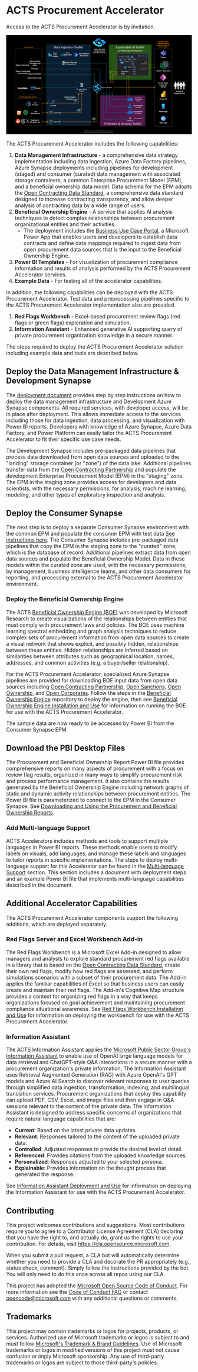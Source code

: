 # ACTS Procurement Accelerator

Access to the ACTS Procurement Accelerator is by invitation.

![ACTS Procurement Accelerator Architecture](./Architecture.png)

The ACTS Procurement Accelerator includes the following capabilities:

1. **Data Management Infrastructure** - a comprehensive data strategy implementation including data ingestion, Azure Data Factory pipelines, Azure Synapse deployments including pipelines for development (staged) and consumer (curated) data management with associated storage containers, a common Enterprise Procurement Model (EPM), and a beneficial ownership data model. Data schema for the EPM adopts the [Open Contracting Data Standard](https://www.open-contracting.org/data-standard/), a comprehensive data standard designed to increase contracting transparency, and allow deeper analysis of contracting data by a wide range of users.
2. **Beneficial Ownership Engine** - A service that applies AI analysis techniques to detect complex relationships between procurement organizational entities and their activities.
    - The deployment includes the [Business Use Case Portal](DeliveryIP_GitHub/BusinessUseCasePortal), a Microsoft Power App that enables users and developers to establish data contracts and define data mappings required to ingest data from open procurement data sources that is the input to the Beneficial Ownership Engine.
3. **Power BI Templates** - For visualization of procurement compliance information and results of analysis performed by the ACTS Procurement Accelerator services.
4. **Example Data** - For testing all of the accelerator capabilities.

In addition, the following capabilities can be deployed with the ACTS Procurement Accelerator. Test data and preprocessing pipelines specific to the ACTS Procurement Accelerator implementation also are provided.

1. **Red Flags Workbench** - Excel-based procurement review flags (red flags or green flags) exploration and simulation.
2. **Information Assistant** - Enhanced generative AI supporting query of private procurement organization knowledge in a secure manner.

The steps required to deploy the ACTS Procurement Accelerator solution including example data and tools are described below.

## Deploy the Data Management Infrastructure & Development Synapse

The [deployment document](DeliveryIP_GitHub/) provides step by step instructions on how to deploy the data management infrastructure and Development Azure Synapse components. All required services, with developer access, will be in place after deployment. This allows immediate access to the services including those for data ingestion, data processing, and visualization with Power BI reports. Developers with knowledge of Azure Synapse, Azure Data Factory, and Power Platform can easily tailor the ACTS Procurement Accelerator to fit their specific use case needs.

The Development Synapse includes pre-packaged data pipelines that process data downloaded from open data sources and uploaded to the "landing" storage container (or "zone") of the data lake. Additional pipelines transfer data from the [Open Contracting Partnership](https://www.open-contracting.org/data/) and populate the development Enterprise Procurement Model (EPM) in the "staging" zone. The EPM in the staging zone provides access for developers and data scientists, with the necessary permissions, for analysis, machine learning, modeling, and other types of exploratory inspection and analysis.

## Deploy the Consumer Synapse

The next step is to deploy a separate Consumer Synapse environment with the common EPM and populate the consumer EPM with test data [See instructions here](DeliveryIP_GitHub/consumers/procurement/). The Consumer Synapse includes pre-packaged data pipelines that copy the EPM in the staging zone to the "curated" zone, which is the database of record. Additional pipelines extract data from open data sources and populate the Beneficial Ownership Model. Data in these models within the curated zone are used, with the necessary permissions, by management, business intelligence teams, and other data consumers for reporting, and processing external to the ACTS Procurement Accelerator environment.

### Deploy the Beneficial Ownership Engine

The ACTS [Beneficial Ownership Engine (BOE)](https://github.com/mbarnettHMX/beneficial-ownership-engine) was developed by Microsoft Research to create visualizations of the relationships between entities that must comply with procurement laws and policies. The BOE uses machine learning spectral embedding and graph analysis techniques to reduce complex sets of procurement information from open data sources to create a visual network that shows explicit, and possibly hidden, relationships between these entities. Hidden relationships are inferred based on similarities between attributes such as geographical location, names, addresses, and common activities (e.g, a buyer/seller relationship).

For the ACTS Procurement Accelerator, specialized Azure Synapse pipelines are provided for downloading BOE input data from open data sources including [Open Contracting Partnership](https://www.open-contracting.org/data/data-use/), [Open Sanctions](https://www.opensanctions.org/datasets/), [Open Ownership](https://register.openownership.org/download), and [Open Corporates](https://opencorporates.com/info/our-data/). Follow the steps in the [Beneficial Ownership Engine](https://github.com/mbarnettHMX/beneficial-ownership-engine) repository to deploy the engine, then see [Beneficial Ownership Engine Installation and Use](BeneficialOwnership/README.md) for information on running the BOE for use with the ACTS Procurement Accelerator.

The sample data are now ready to be accessed by Power BI from the Consumer Synapse EPM.

## Download the PBI Desktop Files

The Procurement and Beneficial Ownership Report Power BI file provides comprehensive reports on many aspects of procurement with a focus on review flag results, organized in many ways to simplify procurement risk and process performance management. It also contains the results generated by the Beneficial Ownership Engine including network graphs of static and dynamic activity relationships between procurement entities. The Power BI file is parameterized to connect to the EPM in the Consumer Synapse. See [Downloading and Using the Procurement and Beneficial Ownership Reports](DemoReports/README.md).

### Add Multi-language Support

ACTS Accelerators includes methods and tools to support multiple languages in Power BI reports. These methods enable users to modify labels on visuals, add languages, and manage these labels and languages to tailor reports in specific implementations. The steps to deploy multi-language support for this Accelerator can be found in the [Multi-language Support](MultiLanguageSupport/) section. This section includes a document with deployment steps and an example Power BI file that implements multi-language capabilities described in the document.

## Additional Accelerator Capabilities

The ACTS Procurement Accelerator components support the following additions, which are deployed separately.

### Red Flags Server and Excel Workbench Add-in

The Red Flags Workbench is a Microsoft Excel Add-in designed to allow managers and analysts to explore standard procurement red flags available in a library that is based on the [Open Contracting Data Standard](https://www.open-contracting.org/data-standard/), create their own red flags, modify how red flags are assessed, and perform simulations scenarios with a subset of their procurement data. The Add-in applies the familiar capabilities of Excel so that business users can easily create and maintain their red flags. The Add-in's Cognitive Map structure provides a context for organizing red flags in a way that keeps organizations focused on goal achievement and maintaining procurement compliance situational awareness. See [Red Flags Workbench Installation and Use](RedFlagsServer_and_Workbench/README.md) for information on deploying the workbench for use with the ACTS Procurement Accelerator.

### Information Assistant

The ACTS Information Assistant applies the [Microsoft Public Sector Group's Information Assistant](https://github.com/microsoft/PubSec-Info-Assistant) to enable use of OpenAI large language models for data retrieval and ChatGPT-style Q&A interactions in a secure manner with a procurement organization's private information. The Information Assistant uses Retrieval Augmented Generation (RAG) with Azure OpenAI's GPT models and Azure AI Search to discover relevant responses to user queries through simplified data ingestion, transformation, indexing, and multilingual translation services. Procurement organizations that deploy this capability can upload PDF, CSV, Excel, and image files and then engage in Q&A sessions relevant to the content of the private data. The Information Assistant is designed to address specific concerns of organizations that require natural language capabilities that are:

- **Current**: Based on the latest private data updates.
- **Relevant**: Responses tailored to the content of the uploaded private data.
- **Controlled**: Adjusted responses to provide the desired level of detail.
- **Referenced**: Provides citations from the uploaded knowledge sources.
- **Personalized**: Responses adjusted to your selected persona.
- **Explainable**: Provides information on the thought process that generated the response.

See [Information Assistant Deployment and Use](InformationAssistant/README.md) for information on deploying the Information Assistant for use with the ACTS Procurement Accelerator.

## Contributing

This project welcomes contributions and suggestions.  Most contributions require you to agree to a Contributor License Agreement (CLA) declaring that you have the right to, and actually do, grant us the rights to use your contribution. For details, visit <https://cla.opensource.microsoft.com>.

When you submit a pull request, a CLA bot will automatically determine whether you need to provide a CLA and decorate the PR appropriately (e.g., status check, comment). Simply follow the instructions provided by the bot. You will only need to do this once across all repos using our CLA.

This project has adopted the [Microsoft Open Source Code of Conduct](https://opensource.microsoft.com/codeofconduct/).
For more information see the [Code of Conduct FAQ](https://opensource.microsoft.com/codeofconduct/faq/) or
contact [opencode@microsoft.com](mailto:opencode@microsoft.com) with any additional questions or comments.

## Trademarks

This project may contain trademarks or logos for projects, products, or services. Authorized use of Microsoft trademarks or logos is subject to and must follow
[Microsoft's Trademark & Brand Guidelines](https://www.microsoft.com/en-us/legal/intellectualproperty/trademarks/usage/general).
Use of Microsoft trademarks or logos in modified versions of this project must not cause confusion or imply Microsoft sponsorship. Any use of third-party trademarks or logos are subject to those third-party's policies.
